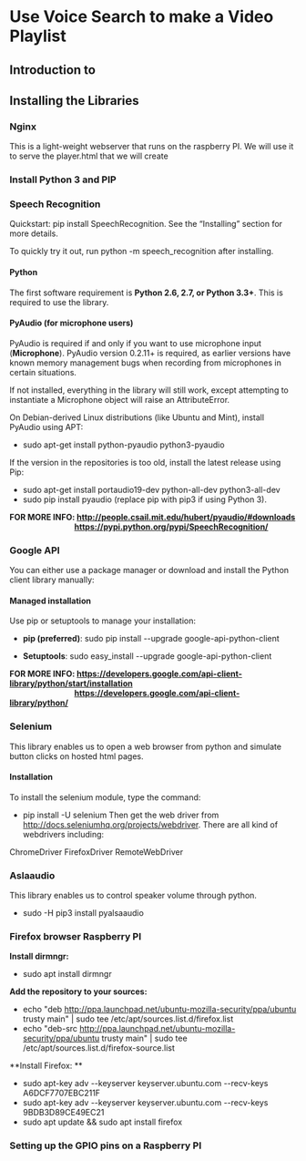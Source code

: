 # Use Voice Search to make a Video Playlist

## Introduction to 

## Installing the Libraries

### Nginx
This is a light-weight webserver that runs on the raspberry PI. We will use it to serve the player.html that we will create 

### Install Python 3 and PIP

### Speech Recognition

Quickstart: pip install SpeechRecognition. See the “Installing” section for more details.

To quickly try it out, run python -m speech_recognition after installing.

#### Python
The first software requirement is **Python 2.6, 2.7, or Python 3.3+**. This is required to use the library.

#### PyAudio (for microphone users)
PyAudio is required if and only if you want to use microphone input (**Microphone**). PyAudio version 0.2.11+ is required, as earlier versions have known memory management bugs when recording from microphones in certain situations.

If not installed, everything in the library will still work, except attempting to instantiate a Microphone object will raise an AttributeError.

On Debian-derived Linux distributions (like Ubuntu and Mint), install PyAudio using APT:<br/>
- sudo apt-get install python-pyaudio python3-pyaudio <br/>

If the version in the repositories is too old, install the latest release using Pip:<br/>
- sudo apt-get install portaudio19-dev python-all-dev python3-all-dev
- sudo pip install pyaudio (replace pip with pip3 if using Python 3).

**FOR MORE INFO: http://people.csail.mit.edu/hubert/pyaudio/#downloads** <br/>
&emsp;&emsp;&emsp;&emsp;&emsp;&emsp;&emsp;&nbsp;&nbsp;&nbsp; **https://pypi.python.org/pypi/SpeechRecognition/**

### Google API
You can either use a package manager or download and install the Python client library manually:

#### Managed installation
Use pip or setuptools to manage your installation:

- **pip (preferred)**:
sudo pip install --upgrade google-api-python-client
      
- **Setuptools**: 
sudo easy_install --upgrade google-api-python-client

**FOR MORE INFO: https://developers.google.com/api-client-library/python/start/installation** <br/>
&emsp;&emsp;&emsp;&emsp;&emsp;&emsp;&emsp;&nbsp;&nbsp;&nbsp; **https://developers.google.com/api-client-library/python/**

### Selenium
This library enables us to open a web browser from python and simulate button clicks on hosted html pages.  

#### Installation
To install the selenium module, type the command:<br/>

- pip install -U selenium
Then get the web driver from http://docs.seleniumhq.org/projects/webdriver. There are all kind of webdrivers including:

ChromeDriver
FirefoxDriver
RemoteWebDriver
 
### Aslaaudio
This library enables us to control speaker volume through python. <br/>
- sudo -H pip3 install pyalsaaudio

### Firefox browser Raspberry PI

**Install dirmngr:**	<br/>	
- sudo apt install dirmngr <br/>

**Add the repository to your sources:** <br/>
- echo "deb http://ppa.launchpad.net/ubuntu-mozilla-security/ppa/ubuntu trusty main" | sudo tee /etc/apt/sources.list.d/firefox.list <br/>
- echo "deb-src http://ppa.launchpad.net/ubuntu-mozilla-security/ppa/ubuntu trusty main" | sudo tee /etc/apt/sources.list.d/firefox-source.list <br/>

**Install Firefox: ** <br/>
- sudo apt-key adv --keyserver keyserver.ubuntu.com --recv-keys A6DCF7707EBC211F <br/>
- sudo apt-key adv --keyserver keyserver.ubuntu.com --recv-keys 9BDB3D89CE49EC21 <br/>
- sudo apt update && sudo apt install firefox <br/>

### Setting up the GPIO pins on a Raspberry PI

